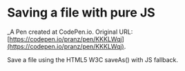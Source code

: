 # Saving a file with pure JS
 _A Pen created at CodePen.io. Original URL: [https://codepen.io/pranz/pen/KKKLWqj](https://codepen.io/pranz/pen/KKKLWqj).

 Save a file using the HTML5 W3C saveAs() with JS fallback.